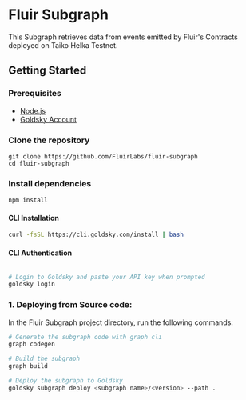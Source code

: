 # Fluir Subgraph 
This Subgraph retrieves data from events emitted by Fluir's Contracts deployed on Taiko Helka Testnet.


##  Getting Started

### Prerequisites

- [Node.js](https://nodejs.org/en/) 
- [Goldsky Account](https://app.goldsky.com/)

### Clone the repository
``` 
git clone https://github.com/FluirLabs/fluir-subgraph
cd fluir-subgraph
```



 ### Install dependencies

```
npm install
```

#### CLI Installation

```bash
curl -fsSL https://cli.goldsky.com/install | bash
```

#### CLI Authentication

```bash

# Login to Goldsky and paste your API key when prompted
goldsky login
```

### 1. Deploying from Source code:

In the Fluir Subgraph project directory, run the following commands:

```bash
# Generate the subgraph code with graph cli
graph codegen

# Build the subgraph
graph build

# Deploy the subgraph to Goldsky
goldsky subgraph deploy <subgraph name>/<version> --path .
```



